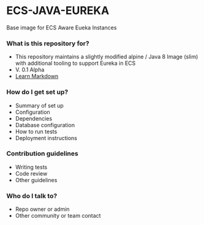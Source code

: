 # ECS-JAVA-EUREKA #

Base image for ECS Aware Eueka Instances

### What is this repository for? ###

* This repository maintains a slightly modified alpine / Java 8 Image (slim) with additional tooling to support Eureka in ECS
* V. 0.1 Alpha
* [Learn Markdown](https://bitbucket.org/tutorials/markdowndemo)

### How do I get set up? ###

* Summary of set up
* Configuration
* Dependencies
* Database configuration
* How to run tests
* Deployment instructions

### Contribution guidelines ###

* Writing tests
* Code review
* Other guidelines

### Who do I talk to? ###

* Repo owner or admin
* Other community or team contact